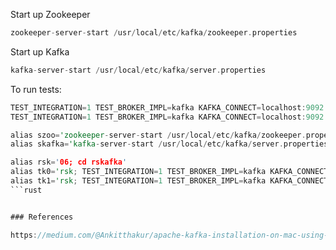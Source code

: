 
Start up Zookeeper
```rust
zookeeper-server-start /usr/local/etc/kafka/zookeeper.properties
```

Start up Kafka
```rust
kafka-server-start /usr/local/etc/kafka/server.properties
```

To run tests:

```rust
TEST_INTEGRATION=1 TEST_BROKER_IMPL=kafka KAFKA_CONNECT=localhost:9092 cargo test
TEST_INTEGRATION=1 TEST_BROKER_IMPL=kafka KAFKA_CONNECT=localhost:9092 cargo test test_topic_crud
```

```rust
alias szoo='zookeeper-server-start /usr/local/etc/kafka/zookeeper.properties'
alias skafka='kafka-server-start /usr/local/etc/kafka/server.properties'

alias rsk='06; cd rskafka'
alias tk0='rsk; TEST_INTEGRATION=1 TEST_BROKER_IMPL=kafka KAFKA_CONNECT=localhost:9092 cargo test'
alias tk1='rsk; TEST_INTEGRATION=1 TEST_BROKER_IMPL=kafka KAFKA_CONNECT=localhost:9092 cargo test test_topic_crud'
```rust


### References

https://medium.com/@Ankitthakur/apache-kafka-installation-on-mac-using-homebrew-a367cdefd273